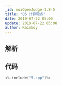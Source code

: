 ```yaml
---
_id: noiOpenJudge-1.8-5
title: "05 计算鞍点"
date: 2019-07-22 05:00
update: 2019-07-22 05:00
author: Rainboy
---
```


## 解析

## 代码

```c
<%-include("5.cpp")%>
```

